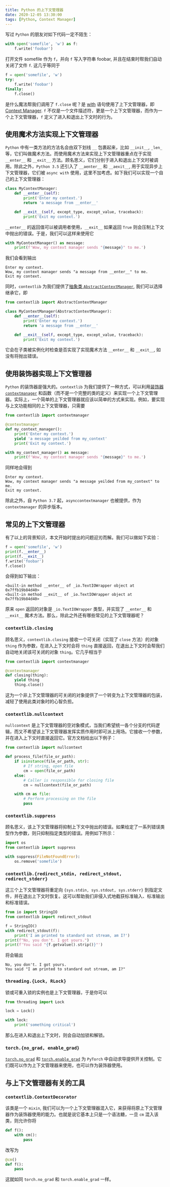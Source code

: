 ```yaml
---
title: Python 的上下文管理器
date: 2020-12-05 13:30:00
tags: [Python, Context Manager]
---
```


写过 `Python` 的朋友对如下代码一定不陌生：

```python
with open('somefile', 'w') as f:
    f.write('foobar')
```

打开文件 somefile 作为 `f`，并向 `f` 写入字符串 foobar, 并且在结束时帮我们自动关闭了文件 `f`. 这几乎等同于

```python
f = open('somefile', 'w')
try:
    f.write('foobar')
finally:
    f.close()
```

是什么魔法帮我们调用了 `f.close` 呢？是 [with](https://docs.python.org/zh-cn/3/reference/compound_stmts.html#with) 语句使用了上下文管理器，即 [Context Manager](https://docs.python.org/zh-cn/3/library/stdtypes.html#typecontextmanager). `f` 不仅是一个文件描述符，更是一个上下文管理器，而作为一个上下文管理器，`f` 定义了进入和退出上下文时的行为。

<!-- more -->

## 使用魔术方法实现上下文管理器

`Python` 中有一类方法的方法名会由双下划线 `__` 包裹起来，比如 `__init__`, `_len_` 等，它们叫做魔术方法。而使用魔术方法来实现上下文管理器重点在于实现 `__enter__` 和 `__exit__` 方法。顾名思义，它们分别于进入和退出上下文时被调用。除此之外，`Python 3.5` 还引入了 `__aenter__` 和 `__aexit__`, 用于实现异步上下文管理器，它们被 `async with` 使用，这里不加考虑。如下我们可以实现一个自己的上下文管理器：

```python
class MyContextManager:
    def __enter__(self):
        print('Enter my context.')
        return 'a message from __enter__'

    def __exit__(self, except_type, except_value, traceback):
        print('Exit my context.')
```

`__enter__` 的返回值可以被调用者使用，`__exit__` 如果返回 `True` 则会压制上下文中抛出的错误。于是，我们可以这样来使用它

```python
with MyContextManager() as message:
    print(f'Wow, my context manager sends "{message}" to me.')
```

我们会看到输出

```raw
Enter my context.
Wow, my context manager sends "a message from __enter__" to me.
Exit my context.
```

同时，`contextlib` 为我们提供了[抽象类 `AbstractContextManager`](https://docs.python.org/zh-cn/3/library/contextlib.html#contextlib.AbstractContextManager), 我们可以选择继承它，即

```python
from contextlib import AbstractContextManager

class MyContextManager(AbstractContextManager):
    def __enter__(self):
        print('Enter my context.')
        return 'a message from __enter__'

    def __exit__(self, except_type, except_value, traceback):
        print('Exit my context.')
```

它会在子类被实例化时检查是否实现了实现魔术方法 `__enter__` 和 `__exit__`, 如没有将抛出错误。

## 使用装饰器实现上下文管理器

`Python` 的装饰器是强大的。`contextlib` 为我们提供了一种方式，可以利用[装饰器 `contextmanager`](https://docs.python.org/zh-cn/3/library/contextlib.html#contextlib.contextmanager) 和函数（而不是一个完整的类的定义）来实现一个上下文管理器。实际上，一个简单的上下文管理器就应该以简单的方式来实现。例如，要实现与上文功能相同的上下文管理器，只需要

```python
from contextlib import contextmanager

@contextmanager
def my_context_manager():
    print('Enter my context.')
    yield 'a message yeilded from my_context'
    print('Exit my context.')

with my_context_manager() as message:
    print(f'Wow, my context manager sends "{message}" to me.')
```

同样地会得到

```raw
Enter my context.
Wow, my context manager sends "a message yeilded from my_context" to me.
Exit my context.
```

除此之外，自 `Python 3.7` 起，`asynccontextmanager` 也被提供，作为 `contextmanager` 的异步版本。

## 常见的上下文管理器

有了以上的背景知识，本文开始时提出的问题迎刃而解。我们可以做如下实验：

```python
f = open('somefile', 'w')
print(f.__enter__)
print(f.__exit__)
f.write('foobar')
f.close()
```

会得到如下输出：

```raw
<built-in method __enter__ of _io.TextIOWrapper object at 0x7ffb19b84d40>
<built-in method __exit__ of _io.TextIOWrapper object at 0x7ffb19b84d40>
```

原来 `open` 返回的对象是 `_io.TextIOWrapper` 类型，并实现了 `__enter__` 和 `__exit__` 魔术方法。那么，除此之外还有哪些常见的上下文管理器呢？

### `contextlib.closing`

顾名思义，`contextlib.closing` 接收一个可关闭（实现了 `close` 方法）的对象 `thing` 作为参数，在进入上下文时会将 `thing` 直接返回，在退出上下文时会帮我们自动地关闭该可关闭的对象 `thing`。它几乎相当于

```python
from contextlib import contextmanager

@contextmanager
def closing(thing):
    yield thing
    thing.close()
```

这为一个非上下文管理器的可关闭的对象提供了一个转变为上下文管理器的包装，减轻了使用此类对象时的心智负担。

### `contextlib.nullcontext`

`nullcontext` 是上下文管理器的空对象模式，当我们希望统一各个分支的代码逻辑，而又不希望该上下文管理器发挥实质作用时即可派上用场。它接收一个参数，并在进入上下文时直接返回它。官方文档给出以下例子：

```python
from contextlib import nullcontext

def process_file(file_or_path):
    if isinstance(file_or_path, str):
        # If string, open file
        cm = open(file_or_path)
    else:
        # Caller is responsible for closing file
        cm = nullcontext(file_or_path)

    with cm as file:
        # Perform processing on the file
        pass
```

### `contextlib.suppress`

顾名思义，该上下文管理器将抑制上下文中抛出的错误。如果给定了一系列错误类型作为参数，则只抑制指定类型的错误。用例如下所示：

```python
import os
from contextlib import suppress

with suppress(FileNotFoundError):
    os.remove('somefile')
```

### `contextlib.{redirect_stdin, redirect_stdout, redirect_stderr}`

这三个上下文管理器将重定向 `{sys.stdin, sys.stdout, sys.stderr}` 到指定文件，并在退出上下文时恢复。这可以帮助我们非侵入式地截获标准输入、标准输出和标准错误。

```python
from io import StringIO
from contextlib import redirect_stdout

f = StringIO()
with redirect_stdout(f):
    print('I am printed to standard out stream, am I?')
print(f"No, you don't. I got yours.")
print(f'You said "{f.getvalue().strip()}"')
```

将会输出

```raw
No, you don't. I got yours.
You said "I am printed to standard out stream, am I?"
```

### `threading.{Lock, RLock}`

锁或可重入锁的实例也是上下文管理器，于是你可以

```python
from threading import Lock

lock = Lock()

with lock:
    print('something critical')
```

那么在进入和退出上下文时，则会自动加锁和解锁。

### `torch.{no_grad, enable_grad}`

[`torch.no_grad`](https://pytorch.org/docs/stable/generated/torch.no_grad.html) 和 [`torch.enable_grad`](https://pytorch.org/docs/stable/generated/torch.enable_grad.html) 为 `PyTorch` 中自动求导提供开关控制。它们既可以作为上下文管理器来使用，也可以作为装饰器使用。

## 与上下文管理器有关的工具

### `contextlib.ContextDecorator`

该类是一个 `mixin`, 我们可以为一个上下文管理器混入它，来获得将原上下文管理器作为装饰器使用的能力。也就是说它基本上只是一个语法糖，一旦 `cm` 混入该类，则允许你将

```python
def f():
    with cm():
        pass
```

改写为

```python
@cm()
def f():
    pass
```

这就如同 `torch.no_grad` 和 `torch.enable_grad` 一样。

